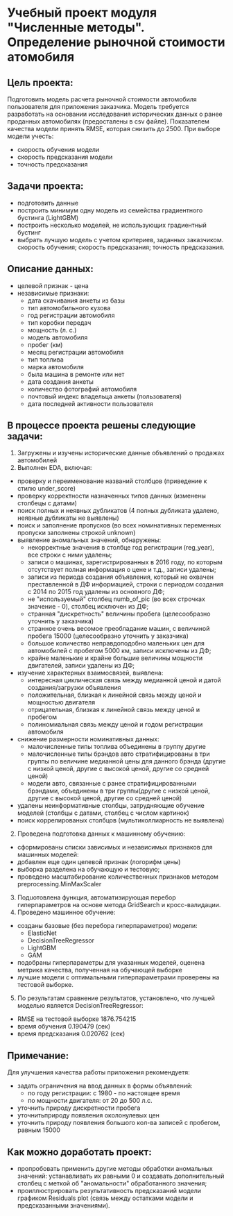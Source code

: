 # Учебный проект модуля "Численные методы". Определение рыночной стоимости атомобиля
## Цель проекта:
Подготовить модель расчета рыночной стоимости автомобиля пользователя для приложения заказчика. Модель требуется разработать на основании исследования исторических данных о ранее проданных автомобилях (предосталены в csv файле). Показателем качества модели принять RMSE, которая снизить до 2500. При выборе модели учесть:
- скорость обучения модели
- скорость предсказания модели
- точность предсказания

## Задачи проекта:
- подготовить данные
- построить минимум одну модель из семейства градиентного бустинга (LightGBM)
- построить несколько моделей, не использующих градиентный бустинг
- выбрать лучшую модель с учетом критериев, заданных заказчиком.
скорость обучения;
скорость предсказания;
точность предсказания.

## Описание данных:
- целевой признак - цена
- независимые признаки:
  - дата скачивания анкеты из базы
  - тип автомобильного кузова
  - год регистрации автомобиля
  - тип коробки передач
  - мощность (л. с.)
  - модель автомобиля
  - пробег (км)
  - месяц регистрации автомобиля
  - тип топлива
  - марка автомобиля
  - была машина в ремонте или нет
  - дата создания анкеты
  - количество фотографий автомобиля
  - почтовый индекс владельца анкеты (пользователя)
  - дата последней активности пользователя

## В процессе проекта решены следующие задачи:
1. Загружены и изучены исторические данные объявлений о продажах автомобилей
2. Выполнен EDA, включая:
  - проверку и переименование названий столбцов (приведение к стилю under_score)
  - проверку корректности назначенных типов данных (изменены столбецы с датами)
  - поиск полных и неявных дубликатов (4 полных дубликата удалено, неявные дубликаты не выявлены)
  - поиск и заполнение пропусков (во всех номинативных переменных пропуски заполнены строкой unknown)
  - выявление аномальных значений, обнаружены:
      - некорректные значения в столбце год регистрации (reg_year), все строки с ними удалены;
      - записи о машинах, зарегистрированных в 2016 году, по которым отсутствует полная информация о цене и т.д., записи удалены;
      - записи из периода создания объявления, который не охвачен преставленной в ДФ информацией, строки с периодом создания с 2014 по 2015 год удалены из основного ДФ;
      - не "используемый" столбец numb_of_pic (во всех строчках значение - 0), столбец исключен из ДФ;
      - странная "дискретность" величины пробега (целесообразно уточнить у заказчика)
      - странное очень весомое преобладание машин, с величиной пробега 15000 (целесообразно уточнить у заказчика)
      - большое количество неправдоподобно маленьких цен для автомобилей с пробегом 5000 км, записи исключены из ДФ;
      - крайне маленькие и крайне большие величины мощности двигателей, записи удалены из ДФ;
  - изучение характерных взаимосвязей, выявлена:
      - интересная циклическая связь между медианной ценой и датой создания/загрузки объявления
      - положительная, близкая к линейной связь между ценой и мощностью двигателя
      - отрицательная, близкая к линейной связь между ценой и пробегом
      - полиномиальная связь между ценой и годом регистрации автомобиля
  - снижение размерности номинативных данных:
      - малочисленные типы топлива объединены в группу другие
      - малочисленные типы брэндов авто стратифицированы в три группы по величине медианной цены для данного брэнда (другие с низкой ценой, другие с высокой ценой, другие со средней ценой)
      - модели авто, связанные с ранее стратифицированными брэндами, объединены в три группы(другие с низкой ценой, другие с высокой ценой, другие со средней ценой)
  - удалены неинформативные столбцы, затрудняющие обучение моделей (столбцы с датами, столбец с числом картинок)
  - поиск коррелированых столбцов (мультиколлиарность не выявлена)
2. Проведена подготовка данных к машинному обучению:
  - сформированы списки зависимых и независимых признаков для машинных моделей:
  - добавлен еще один целевой признак (логорифм цены)
  - выборка разделена на обучающую и тестовую;
  - проведено масштабирование количественных признаков методом preprocessing.MinMaxScaler
3. Подuотовлена функция, автоматизирующая перебор гиперпараметров на основе метода GridSearch и кросс-валидации.
4. Проведено машинное обучение:
  - созданы базовые (без перебора гиперпараметров) модели:
     - ElasticNet
     - DecisionTreeRegressor
     - LightGBM
     - GAM
  - подобраны гиперпараметры для указанных моделей, оценена метрика качества, полученная на обучающей выборке
  - лучшие модели с оптимальными гиперпараметрами проверены на тестовой выборке.
5. По результатам сравнение результатов, установлено, что лучшей моделью является DecisionTreeRegressor:
  - RMSE на тестовой выборке 1876.754215 
  - время обучения 0.190479 (сек)
  - время предсказания 0.020762 (сек)

## Примечание:
Для улучшения качества работы приложения рекомендуетя:
- задать ограничения на ввод данных в формы объявлений:
  - по году регистрации: с 1980 - по настоящее время
  - по мощности двигателя: от 20 до 500 л.с.
- уточнить природу дискретности пробега
- уточнитьприроду появления околонулевых цен
- уточнить природу появления большого кол-ва записей с пробегом, равным 15000

## Как можно доработать проект:
- пропробовать применить другие методы обработки аномальных значений: устанавливать их равными 0 и создавать дополнительный столбец с меткой об "аномальности" обработанного значения;
- проиллюстрировать результативность предсказаний модели графиком Residuals plot (связь между остатками модели и предсказанными значениями).
